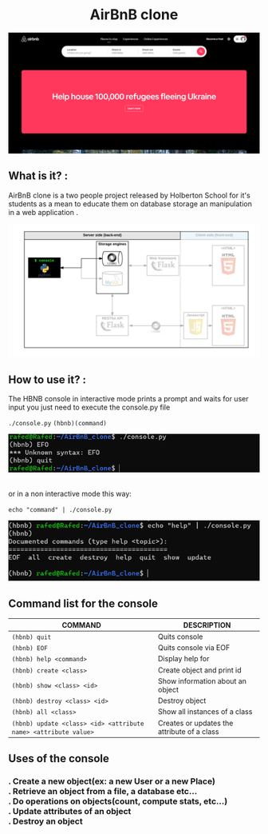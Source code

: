 <h1 align="center">AirBnB clone</h1>

<p align="center">
  <img src="https://github.com/MOUHAMEDelHakim/AirBnB_clone/blob/master/things%20for%20readme%20file/screenshot.png" alt="yo">
</p>


## What is it? : 
AirBnB clone is a two people project released by Holberton School for it's students as a mean to educate them on database storage an manipulation in a web application .

<p align="center">
  <img src="https://github.com/MOUHAMEDelHakim/AirBnB_clone/blob/master/things%20for%20readme%20file/stolen.png" alt="Material Bread logo">
</p>

## How to use it? :
The HBNB console in interactive mode prints a prompt and waits for user input you just need to execute the console.py file

`
./console.py
`
`
(hbnb)(command)
`
<p align="center">
  <img src="https://github.com/MOUHAMEDelHakim/AirBnB_clone/blob/master/things%20for%20readme%20file/Capture%20d’écran%202022-03-06%20201919.png" alt="yo">
</p>

<br> or in a non interactive mode this way:

`echo "command" | ./console.py`

<p align="center">
  <img src="https://github.com/MOUHAMEDelHakim/AirBnB_clone/blob/master/things%20for%20readme%20file/non%20int.png" alt="yo">
</p>

## Command list for the console

COMMAND | DESCRIPTION
----|----
```(hbnb) quit``` | Quits console
```(hbnb) EOF``` | Quits console via EOF
```(hbnb) help <command>``` | Display help for <command>
```(hbnb) create <class>``` | Create object and print id
```(hbnb) show <class> <id>``` | Show information about an object
```(hbnb) destroy <class> <id>``` | Destroy object
```(hbnb) all <class>``` | Show all instances of a class
```(hbnb) update <class> <id> <attribute name> <attribute value>``` | Creates or updates the attribute of a class

## Uses of the console
<h3><b>. Create a new object(ex: a new User or a new Place)<br>
    . Retrieve an object from a file, a database etc…<br>
    . Do operations on objects(count, compute stats, etc…)<br>
    . Update attributes of an object<br>
 . Destroy an object<br></b>
</h3>
